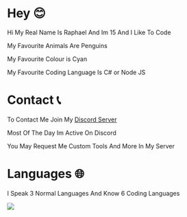 # Hey 😊
Hi My Real Name Is Raphael And Im 15 And I Like To Code

My Favourite Animals Are Penguins

My Favourite Colour is Cyan

My Favourite Coding Language Is C# or Node JS

# Contact 📞
To Contact Me Join My [Discord Server](https://dsc.gg/polar69)

Most Of The Day Im Active On Discord

You May Request Me Custom Tools And More In My Server

# Languages 🌐
I Speak 3 Normal Languages And Know 6 Coding Languages

![](https://images1.the-dots.com/1669923/jack-russel-looping.gif?p=projectImageFullJpg)
